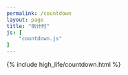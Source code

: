 ```yaml
---
permalink: /countdown
layout: page
title: "倒计时"
js: [
    "countdown.js"
]
---
```

{% include high_life/countdown.html %}